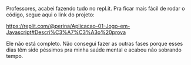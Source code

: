 Professores, acabei fazendo tudo no repl.it. Pra ficar mais fácil de rodar o código, segue aqui o link do projeto:

https://replit.com/@perina/Aplicacao-01-Jogo-em-Javascript#Descri%C3%A7%C3%A3o%20prova

Ele não está completo. Não consegui fazer as outras fases porque esses dias têm sido péssimos pra minha saúde mental e acabou não sobrando tempo.
